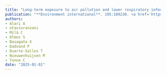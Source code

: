 ```yaml
---
title: "Long-term exposure to air pollution and lower respiratory infections in a large population-based adult cohort in Catalonia"
publication: "**Environment international**. 195:109230. <a href='https://doi.org/10.1016/j.envint.2024.109230' target='_blank' rel='noopener noreferrer'>10.1016/j.envint.2024.109230</a>"
authors:
- Alari A
- otavioranzani
- Milà C
- Olmos S
- Basagaña X
- Dadvand P
- Duarte-Salles T
- Nieuwenhuijsen M
- Tonne C
date: "2025-01-01"
---
```

